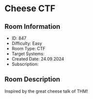 ﻿# Cheese CTF

## Room Information
- ID: 847
- Difficulty: Easy
- Room Type: CTF
- Target Systems: 
- Created Date: 24.09.2024
- Subscription: 

## Room Description
Inspired by the great cheese talk of THM!

